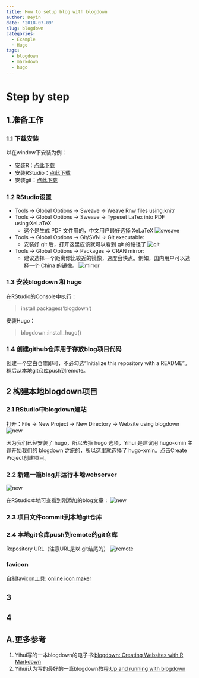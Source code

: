 ```yaml
---
title: How to setup blog with blogdown
author: Deyin
date: '2018-07-09'
slug: blogdown
categories: 
  - Example
  - Hugo
tags: 
  - blogdown
  - markdown
  - hugo
---
```


# Step by step  #

## 1.准备工作 ##
### 1.1 下载安装 ###
以在window下安装为例：

- 安装R：[点此下载](https://www.r-project.org/)
- 安装RStudio：[点此下载](https://www.rstudio.com/products/rstudio/download/#download)
- 安装git：[点此下载](https://git-scm.com/download/win)

### 1.2 RStudio设置 ###

- Tools -> Global Options -> Sweave -> Weave Rnw files using:knitr
- Tools -> Global Options -> Sweave -> Typeset LaTex into PDF using:XeLaTeX
	- 这个是生成 PDF 文件用的，中文用户最好选择 XeLaTeX 
		![sweave](https://raw.githubusercontent.com/dean33/exblog/master/static/2018-07-09-blogdown.files/20180710-01-sweave.png)
- Tools -> Global Options -> Git/SVN -> Git executable:
	- 安装好 git 后，打开这里应该就可以看到 git 的路径了
		![git](https://raw.githubusercontent.com/dean33/exblog/master/static/2018-07-09-blogdown.files/20180710-02-git-dir.png)
- Tools -> Global Options -> Packages -> CRAN mirror:
	- 建议选择一个距离你比较近的镜像，速度会快点。例如，国内用户可以选择一个 China 的镜像。
		![mirror](https://raw.githubusercontent.com/dean33/exblog/master/static/2018-07-09-blogdown.files/20180710-03-mirror.png)

### 1.3 安装blogdown 和 hugo ###

在RStudio的Console中执行：
> install.packages('blogdown')

安装Hugo：
> blogdown::install_hugo()

### 1.4 创建github仓库用于存放blog项目代码 ####

创建一个空白仓库即可，不必勾选“Initialize this repository with a README”。稍后从本地git仓库push到remote。

## 2 构建本地blogdown项目 ###
### 2.1 RStudio中blogdown建站 ####
打开：File -> New Project -> New Directory -> Website using blogdown
![new](https://raw.githubusercontent.com/dean33/exblog/master/static/2018-07-09-blogdown.files/20180710-05-new-blogdown-project.png)

因为我们已经安装了 hugo，所以去掉 hugo 选项，Yihui 是建议用 hugo-xmin 主题开始我们的 blogdown 之旅的，所以这里就选择了 hugo-xmin。点击Create Project创建项目。

### 2.2 新建一篇blog并运行本地webserver ####
![new](https://raw.githubusercontent.com/dean33/exblog/master/static/2018-07-09-blogdown.files/20180710-06-blogdown-new.png)

在RStudio本地可查看到刚添加的blog文章：
![new](https://raw.githubusercontent.com/dean33/exblog/master/static/2018-07-09-blogdown.files/20180710-06-local-view.png)


### 2.3 项目文件commit到本地git仓库 ####



### 2.4 本地git仓库push到remote的git仓库 ####

Repository URL（注意URL是以.git结尾的）
![remote](https://raw.githubusercontent.com/dean33/exblog/master/static/2018-07-09-blogdown.files/20180710-04-remote-url.png)

### favicon ###

自制favicon工具: [online icon maker](http://www.rw-designer.com/online_icon_maker.php)

###  ###

## 3  ###

## 4  ###



## A.更多参考 ##

1. Yihui写的一本blogdown的电子书:[blogdown: Creating Websites with R Markdown](https://bookdown.org/yihui/blogdown/)
2. Yihui认为写的最好的一篇blogdown教程:[Up and running with blogdown](https://alison.rbind.io/post/up-and-running-with-blogdown/)